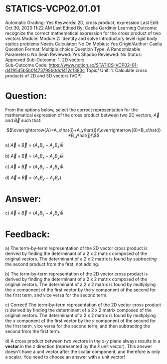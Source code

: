 # STATICS-VCP02.01.01

Automatic Grading: Yes
Keywords: 2D, cross product, expression
Last Edit: Oct 30, 2020 11:22 AM
Last Edited By: Caelia Gardiner
Learning Outcome: recognize the correct mathematical expression for the cross product of two vectors
Module: Module 2: Identify and solve introductory level rigid body statics problems
Needs Calculator: No
On Mobius: Yes
Origin/Author: Caelia
Question Format: Multiple choice
Question Type: A
Randomizable Parameters: No
Sean Reviewed: Yes
Shaobo Reviewed: No
Status: Approved
Sub-Outcome: 1. 2D vectors                                                                          
Sub-Outcome Code: https://www.notion.so/STATICS-VCP02-01-d4195d5b5b0f473799b0dc1412cf383c
Topic/ Unit: 1. Calculate cross products of 2D and 3D vectors (VCP)

# Question:

From the options below, select the correct representation for the mathematical expression of the cross product between two 2D vectors, $\overrightarrow{A}$ and $\overrightarrow{B}$ such that:

$$\overrightarrow{A}=A_x\hat{i}+A_y\hat{j}\\\overrightarrow{B}=B_x\hat{i}+B_y\hat{j}\\$$

a) $\overrightarrow{A}\times\overrightarrow{B}=(A_xB_y+A_yB_x)\hat{k}$

b) $\overrightarrow{A}\times\overrightarrow{B}=(A_xB_x-A_yB_y)\hat{k}$

c) $\overrightarrow{A}\times\overrightarrow{B}=(A_xB_y-A_yB_x)\hat{k}$

d) $\overrightarrow{A}\times\overrightarrow{B}=(A_xB_y-A_yB_x)$

# Answer:

c) $\overrightarrow{A}\times\overrightarrow{B}=(A_xB_y-A_yB_x)\hat{k}$

# Feedback:

a) The term-by-term representation of the 2D vector cross product is derived by finding the determinant of a 2 x 2 matrix composed of the original vectors. The determinant of a 2 x 2 matrix is found by *subtracting* the second product from the first, not adding. 

b) The term-by-term representation of the 2D vector cross product is derived by finding the determinant of a 2 x 2 matrix composed of the original vectors. The determinant of a 2 x 2 matrix is found by multiplying the $x$ component of the first vector by the $y$ component of the second for the first term, and vice versa for the second term. 

c) Correct! The term-by-term representation of the 2D vector cross product is derived by finding the determinant of a 2 x 2 matrix composed of the original vectors. The determinant of a 2 x 2 matrix is found by multiplying the $x$ component of the first vector by the $y$ component of the second for the first term, vice versa for the second term, and then subtracting the second from the first term. 

d) A cross product between two vectors in the $x$-$y$ plane always results in a **vector** in the $z$ direction (represented by the $\hat{k}$ unit vector). This answer doesn't have a unit vector after the scalar component, and therefore is only a scalar.  You need to choose an answer with a unit vector!